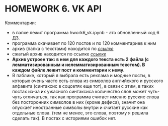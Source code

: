 # HOMEWORK 6. VK API

Комментарии:

* в папке лежит программа hwork6_vk.ipynb - это обновленный код 6 ДЗ.
* программа скачивает по 120 постов и по 120 комментариев к ним
* архив (папка с текстами) находится по *[ссылке](https://drive.google.com/drive/folders/1mVFnv1Pvs925ay_dLDRacv7Y04x4oIT5?usp=sharing)*
* сжатый архив находится по ссылке *[ссылке](https://drive.google.com/drive/folders/1lIcWsZDckFuZDX0FRudrYhXHzB0Z9xwB?usp=sharing)*
* **Архив устроен так: в нем для каждого текста есть 2 файла (с лемматизированным и нелемматизированным текстом). В каждом файле лежит пост и комментарии к нему.**
* В паблике, который я выбрала есть реклама и модные посты, в которых очень часто есть слова из символов английского и русского алфавита (синтаксис в соцсетях еще тот), в связи с этим, в таких постах из-за их ужасного синтаксиса количество слов может чуть-чуть отличаться, так как программа считает именно русские слова без посторонних символов в них (кроме дефиса), значит она опускает иностранные символы внутри и считает русские как отдельные слова. (тем не менее, это слова, поэтому я решила сделать так). В постах с историями ошибок нет.

